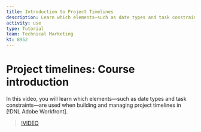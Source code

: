 ```yaml
---
title: Introduction to Project Timelines
description: Learn which elements—such as date types and task constraints—are used when building and managing project timelines in [!DNL Adobe Workfront].
activity: use
type: Tutorial
team: Technical Marketing
kt: 8952
---
```

# Project timelines: Course introduction

In this video, you will learn which elements—such as date types and task constraints—are used when building and managing project timelines in [!DNL Adobe Workfront].

>[!VIDEO](https://video.tv.adobe.com/v/335212/?quality=12)
